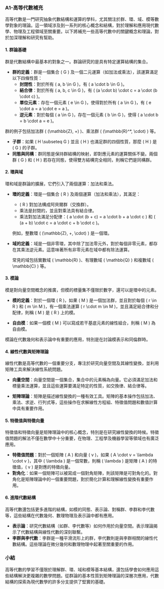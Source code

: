 ### A1-高等代數補充

高等代數是一門研究抽象代數結構和運算的學科，尤其關注於群、環、域、模等數學對象的理論。這一領域涉及到一系列的核心概念和結構，對於理解和應用現代數學、物理及工程領域至關重要。以下將補充一些高等代數中的關鍵概念和理論，對於加深理解和研究有幫助。

#### 1. 群論基礎

群是代數結構中最基本的對象之一。群論研究的是具有特定運算結構的集合。

- **群的定義**：群是一個集合 \( G \) 及一個二元運算（如加法或乘法），該運算滿足以下四條性質：
  - **封閉性**：對於所有 \( a, b \in G \)，有 \( a \cdot b \in G \)。
  - **結合律**：對於所有 \( a, b, c \in G \)，有 \( (a \cdot b) \cdot c = a \cdot (b \cdot c) \)。
  - **單位元素**：存在一個元素 \( e \in G \)，使得對於所有 \( a \in G \)，有 \( e \cdot a = a \cdot e = a \)。
  - **逆元素**：對於每個 \( a \in G \)，存在一個元素 \( b \in G \)，使得 \( a \cdot b = b \cdot a = e \)。
  
群的例子包括加法群 \( (\mathbb{Z}, +) \)、乘法群 \( (\mathbb{R}^*, \cdot) \) 等。

- **子群**：如果 \( H \subseteq G \) 並且 \( H \) 也滿足群的四個性質，那麼 \( H \) 是 \( G \) 的子群。
- **同態與同構**：群同態是保持群結構的映射，即對應元素的運算關係不變。兩個群 \( G \) 和 \( H \) 若存在同態，使得雙方結構完全相同，則稱它們是同構群。

#### 2. 環與域

環和域是群論的擴展，它們引入了兩個運算：加法和乘法。

- **環的定義**：環是一個集合 \( R \) 及兩個運算（加法和乘法），其滿足：
  - \( R \) 對加法構成阿貝爾群（交換群）。
  - 乘法是封閉的，並且對乘法具有結合律。
  - 乘法對加法滿足分配律：\( a \cdot (b + c) = a \cdot b + a \cdot c \) 和 \( (a + b) \cdot c = a \cdot c + b \cdot c \)。
  
  例如，整數環 \( (\mathbb{Z}, +, \cdot) \) 是一個環。

- **域的定義**：域是一個非零環，其中除了加法零元外，對於每個非零元素，都存在其乘法逆元素。這意味著所有非零元素在域中都有除法運算。

  常見的域包括實數域 \( \mathbb{R} \)、有理數域 \( \mathbb{Q} \) 和複數域 \( \mathbb{C} \) 等。

#### 3. 模論

模是對向量空間概念的推廣，但模的標量集不僅限於數字，還可以是環中的元素。

- **模的定義**：對於一個環 \( R \)，如果 \( M \) 是一個加法群，並且對於每個 \( r \in R \) 和 \( m \in M \)，有一個乘法運算 \( r \cdot m \in M \)，並且滿足結合律和分配律，則稱 \( M \) 是 \( R \) 上的模。
  
- **自由模**：如果一個模 \( M \) 可以寫成若干基底元素的線性組合，則稱 \( M \) 為自由模。

模論在代數幾何和表示論中有重要的應用，特別是在討論模表示和同倫群時。

#### 4. 線性代數與矩陣理論

線性代數是高等代數的一個重要分支，專注於研究向量空間及其線性變換，並利用矩陣工具來解決線性系統問題。

- **向量空間**：向量空間是一個集合，集合中的元素稱為向量。它必須滿足加法和標量乘法運算，並且這些運算要滿足特定的性質，如交換律、結合律等。

- **矩陣理論**：矩陣是描述線性變換的一種有效工具。矩陣的基本操作包括加法、乘法、求逆、行列式等，這些操作在求解線性方程組、特徵值問題和數值計算中具有重要作用。

#### 5. 特徵值與特徵向量

特徵值和特徵向量是矩陣理論中的核心概念，特別是在研究線性變換的時候。特徵值問題的解法不僅在數學中十分重要，在物理、工程學及機器學習等領域也有廣泛應用。

- **特徵值問題**：對於一個矩陣 \( A \) 和向量 \( v \)，如果 \( A \cdot v = \lambda \cdot v \)，其中 \( \lambda \) 是一個常數，則稱 \( \lambda \) 是矩陣 \( A \) 的特徵值，\( v \) 是對應的特徵向量。
- **對角化**：如果一個矩陣可以被寫成一個對角矩陣，則該矩陣是可對角化的。對角化是矩陣理論中的一個重要問題，對於簡化計算和理解線性變換有重要作用。

#### 6. 進階代數結構

高等代數還包括更多進階的結構，如模的同態、表示論、對稱群、李群和李代數等，這些結構在代數幾何、數理物理及表示論中都有應用。

- **表示論**：研究代數結構（如群、李代數等）如何作用於向量空間。表示理論揭示了代數結構與線性代數的深刻聯繫。
- **李群與李代數**：李群是一種平滑流形上的群，李代數則是與李群相關的線性代數結構。這些理論在微分幾何和數理物理中起著至關重要的作用。

### 小結

高等代數的學習不僅限於理解群、環、域和模等基本結構，還包括學會如何應用這些結構解決更複雜的數學問題。從群論的基本性質到矩陣理論的深層次應用，代數結構的探索為現代數學的許多分支提供了堅實的基礎。